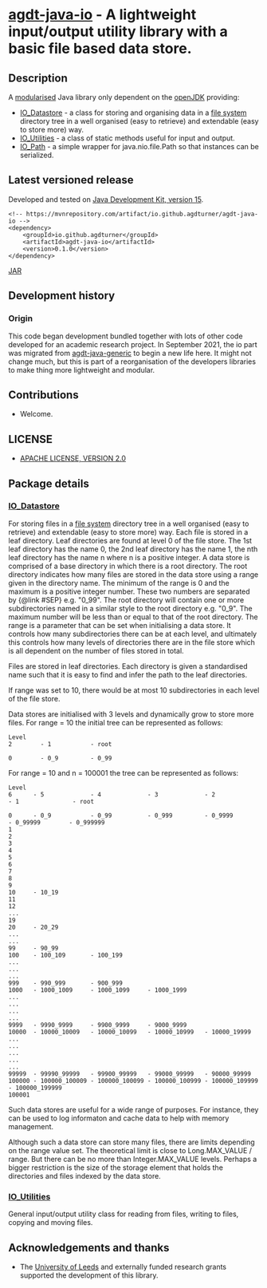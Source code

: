 # [agdt-java-io](https://github.com/agdturner/agdt-java-io) - A lightweight input/output utility library with a basic file based data store.

## Description
A [modularised](https://en.wikipedia.org/wiki/Java_Platform_Module_System) Java library only dependent on the [openJDK](https://openjdk.java.net/) providing:
- [IO_Datastore](https://github.com/agdturner/agdt-java-io/blob/master/src/main/java/uk/ac/leeds/ccg/io/IO_Datastore.java) - a class for storing and organising data in a [file system](https://en.wikipedia.org/wiki/File_system) directory tree in a well organised (easy to retrieve) and extendable (easy to store more) way.
- [IO_Utilities](https://github.com/agdturner/agdt-java-io/blob/master/src/main/java/uk/ac/leeds/ccg/io/IO_Utilities.java) - a class of static methods useful for input and output.
- [IO_Path](https://github.com/agdturner/agdt-java-io/blob/master/src/main/java/uk/ac/leeds/ccg/io/IO_Path.java) - a simple wrapper for java.nio.file.Path so that instances can be serialized.

## Latest versioned release
Developed and tested on [Java Development Kit, version 15](https://openjdk.java.net/projects/jdk/15/).
```
<!-- https://mvnrepository.com/artifact/io.github.agdturner/agdt-java-io -->
<dependency>
    <groupId>io.github.agdturner</groupId>
    <artifactId>agdt-java-io</artifactId>
    <version>0.1.0</version>
</dependency>
```
[JAR](https://repo1.maven.org/maven2/io/github/agdturner/agdt-java-io/0.1.0/agdt-java-io-0.1.0.jar)

## Development history
### Origin
This code began development bundled together with lots of other code developed for an academic research project. In September 2021, the io part was migrated from [agdt-java-generic](https://github.com/agdturner/agdt-java-generic) to begin a new life here. It might not change much, but this is part of a reorganisation of the developers libraries to make thing more lightweight and modular.

## Contributions
- Welcome.

## LICENSE
- [APACHE LICENSE, VERSION 2.0](https://www.apache.org/licenses/LICENSE-2.0)

## Package details

### [IO_Datastore](https://github.com/agdturner/agdt-java-io/tree/master/src/main/java/uk/ac/leeds/ccg/io/IO_Datastore.java)
For storing files in a [file system](https://en.wikipedia.org/wiki/File_system) directory tree in a well organised (easy to retrieve) and extendable (easy to store more) way. Each file is stored in a leaf directory. Leaf directories are found at level 0 of the file store. The 1st leaf directory has the name 0, the 2nd leaf directory has the name 1, the nth leaf directory has the name n where n is a positive integer. A data store is comprised of a base directory in which there is a root directory. The root directory indicates how many files are stored in the data store using a range given in the directory name. The minimum of the range is 0 and the maximum is a positive integer number. These two numbers are separated by {@link #SEP} e.g. "0_99". The root directory will contain one or more subdirectories named in a similar style to the root directory e.g. "0_9". The maximum number will be less than or equal to that of the root directory. The range is a parameter that can be set when initialising a data store. It controls how many subdirectories there can be at each level, and ultimately this controls how many levels of directories there are in the file store which is all dependent on the number of files stored in total.

Files are stored in leaf directories. Each directory is given a standardised name such that it is easy to find and infer the path to the leaf directories.

If range was set to 10, there would be at most 10 subdirectories in each level of the file store.

Data stores are initialised with 3 levels and dynamically grow to store more files. For range = 10 the initial tree can be represented as follows:
```
Level
2        - 1           - root

0        - 0_9         - 0_99
```
For range = 10 and n = 100001 the tree can be represented as follows:
```
Level
6      - 5             - 4             - 3             - 2             - 1               - root

0      - 0_9           - 0_99          - 0_999         - 0_9999        - 0_99999        - 0_999999
1
2
3
4
5
6
7
8
9
10     - 10_19
11
12
...
19
20     - 20_29
...
...
99     - 90_99
100    - 100_109       - 100_199
...
...
...
999    - 990_999       - 900_999
1000   - 1000_1009     - 1000_1099     - 1000_1999
...
...
...
...
9999   - 9990_9999     - 9900_9999     - 9000_9999
10000  - 10000_10009   - 10000_10099   - 10000_10999   - 10000_19999
...
...
...
...
...
99999  - 99990_99999   - 99900_99999   - 99000_99999   - 90000_99999
100000 - 100000_100009 - 100000_100099 - 100000_100999 - 100000_109999 - 100000_199999
100001
```

Such data stores are useful for a wide range of purposes. For instance, they can be used to log informaton and cache data to help with memory management.

Although such a data store can store many files, there are limits depending on the range value set. The theoretical limit is close to Long.MAX_VALUE / range. But there can be no more than Integer.MAX_VALUE levels. Perhaps a bigger restriction is the size of the storage element that holds the directories and files indexed by the data store.

### [IO_Utilities](https://github.com/agdturner/agdt-java-io/tree/master/src/main/java/uk/ac/leeds/ccg/io/IO_Utilities.java)
General input/output utility class for reading from files, writing to files, copying and moving files.

## Acknowledgements and thanks
- The [University of Leeds](http://www.leeds.ac.uk) and externally funded research grants supported the development of this library.
